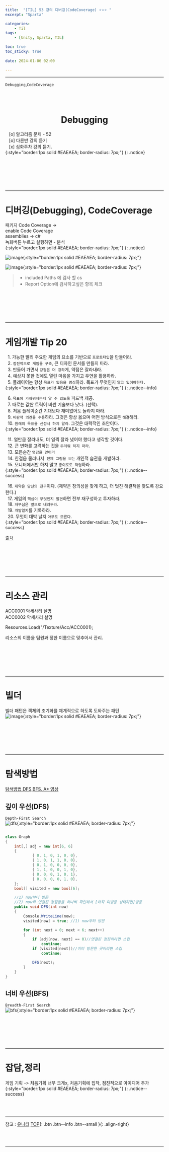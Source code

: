 ```yaml
---
title:  "[TIL] 53 강의 디버깅(CodeCoverage) ⭐⭐⭐ "
excerpt: "Sparta"

categories:
    - Til
tags:
    - [Unity, Sparta, TIL]

toc: true
toc_sticky: true
 
date: 2024-01-06 02:00

---
```

- - -


`Debugging`,`CodeCoverage`

<BR><BR>

<center><H1>  Debugging  </H1></center>

&nbsp;&nbsp; [o] 알고리즘 문제  - 52  
&nbsp;&nbsp; [o] 다른반 강의 듣기   
&nbsp;&nbsp; [x] 심화주차 강의 듣기.  
{:style="border:1px solid #EAEAEA; border-radius: 7px;"}
{: .notice}  

<br><br><br><br><br>
- - - 


# 디버깅(Debugging), CodeCoverage

패키지 Code Coverage ->  
enable Code Coverage  
assemblies -> c#  
녹화버튼 누르고 실행하면 - 분석  
{:style="border:1px solid #EAEAEA; border-radius: 7px;"}
{: .notice}  

![image](https://github.com/levell1/levell1.github.io/assets/96651722/379d05cf-673d-4aef-9475-5cba1b4e9bcf){:style="border:1px solid #EAEAEA; border-radius: 7px;"}  

![image](https://github.com/levell1/levell1.github.io/assets/96651722/6f89e6fd-1011-49f4-b1f4-2979758f1cb6){:style="border:1px solid #EAEAEA; border-radius: 7px;"}  
> - included Paths 에 검사 할 cs  
> - Report Option에 검사하고싶은 항목 체크   

<br><br><br><br><br>
- - - 

# 게임개발 Tip 20

&nbsp;&nbsp;1. 가능한 빨리 주요한 게임의 요소를 기반으로 `프로토타입`을 만들어라.  
&nbsp;&nbsp;2. `점진적으로 게임을 구축`, 큰 디자인 문서를 만들지 마라.  
&nbsp;&nbsp;3. 만들어 가면서 `강점은 더 강하`게, 약점은 잘라내라.  
&nbsp;&nbsp;4. 예상치 못한 것에도 열린 마음을 가지고 우연을 활용하라.  
&nbsp;&nbsp;5. 플레이어는 항상 `목표가 있음을 명심`하라. 목표가 무엇인지 `알고 있어야한다.`  
{:style="border:1px solid #EAEAEA; border-radius: 7px;"}
{: .notice--info}  

&nbsp;&nbsp;6. `목표에 가까워지는지 알 수 있도록` 피드백 제공.  
&nbsp;&nbsp;7. 때로는 값싼 트릭이 비싼 기술보다 낫다. (선택).  
&nbsp;&nbsp;8. 처음 플레이순간 기대보다 재미없어도 놀라지 마라.  
&nbsp;&nbsp;9. `비판적 의견을 수용`하라. 그것은 항상 옳으며 어떤 방식으로든 `해결`해라.  
&nbsp;&nbsp;10. `원래의 목표을 신성시 하지 말라`. 그것은 대략적인 초안이다.  
{:style="border:1px solid #EAEAEA; border-radius: 7px;"}
{: .notice--info}  


&nbsp;&nbsp;11. 얼만큼 잘라내도, 더 일찍 잘라 냈어야 했다고 생각할 것이다.  
&nbsp;&nbsp;12. 큰 변화를 고려하는 것을 `두려워 하지 마라`.  
&nbsp;&nbsp;13. 모든순간 `영감을 얻어라`  
&nbsp;&nbsp;14. 한걸음 물러나서` 전체 그림을 보는` 개인적 습관을 개발하라.  
&nbsp;&nbsp;15. 모니터에서만 하지 말고 `종이로도 작업`하라.  
{:style="border:1px solid #EAEAEA; border-radius: 7px;"}
{: .notice--success}  

&nbsp;&nbsp;16. `제약은 당신의 친구`이다. (제약은 창의성을 찾게 하고, 더 멋진 해결책을 찾도록 강요한다.)  
&nbsp;&nbsp;17. 게임의 `핵심이 무엇인지 발견`하면 전부 재구성하고 투자하라.  
&nbsp;&nbsp;18. `자부심은 옆으로 내려두라`.  
&nbsp;&nbsp;19. `개발일지`를 기록하라.  
&nbsp;&nbsp;20. 무엇이 대박 날지 `아무도 모른다`.  
{:style="border:1px solid #EAEAEA; border-radius: 7px;"}
{: .notice--success}  

[출처](https://www.jordanmechner.com/downloads/library/20tips.pdf)

<br><br><br><br><br>
- - - 


# 리소스 관리

ACC0001 악세사리 설명  
ACC0002 악세사리 설명  

Resources.Load("/Texture/Acc/ACC0001);   

리소스의 이름을 팀원과 정한 이름으로 맞추어서 관리.  

<br><br><br><br><br>
- - - 

# 빌더
빌더 패턴은 객체의 초기화를 체계적으로 하도록 도와주는 패턴  
![image](https://github.com/levell1/levell1.github.io/assets/96651722/acd76f04-303b-441d-8fcf-165a9e075331){:style="border:1px solid #EAEAEA; border-radius: 7px;"}    

<br><br><br><br><br>
- - - 

# 탐색방법 
[탐색방법 DFS,BFS, A* 영상](https://www.youtube.com/watch?v=aW9kZcJx64o)  

## 깊이 우선(DFS)
`Depth-First Search`  
![dfs](https://github.com/levell1/levell1.github.io/assets/96651722/b4fd178e-dd32-4aa1-85ca-adaa2b235184){:style="border:1px solid #EAEAEA; border-radius: 7px;"}  

<div class="notice--primary" markdown="1"> 

```c# 

class Graph
{
    int[,] adj = new int[6, 6]
    {
            { 0, 1, 0, 1, 0, 0},
            { 1, 0, 1, 1, 0, 0},
            { 0, 1, 0, 0, 0, 0},
            { 1, 1, 0, 0, 1, 0},
            { 0, 0, 0, 1, 0, 1},
            { 0, 0, 0, 0, 1, 0},
    };
    bool[] visited = new bool[6];

    //1) now부터 방문
    //2) now와 연결된 정점들을 하나씩 확인해서 [아직 미방문 상태라면]방문
    public void DFS(int now)
    {
        Console.WriteLine(now);
        visited[now] = true; //1) now부터 방문

        for (int next = 0; next < 6; next++)
        {
            if (adj[now, next] == 0)//연결된 정점이라면 스킵
                continue;
            if (visited[next])//이미 방문한 곳이라면 스킵
                continue;

            DFS(next);
        }
    }
}
```
</div>


## 너비 우선(BFS)
`Breadth-First Search`  
![bfs](https://github.com/levell1/levell1.github.io/assets/96651722/d82d5315-cdde-4b82-b657-4803252301af){:style="border:1px solid #EAEAEA; border-radius: 7px;"}  


<br><br><br><br><br>
- - - 

# 잡담,정리
게임 기획 -> 처음기획 너무 크게x, 처음기획에 집착, 점진적으로 아이디어 추가  
{:style="border:1px solid #EAEAEA; border-radius: 7px;"}
{: .notice--success}  

<br><br>
- - -

참고 : [유니티](https://docs.unity3d.com/kr/)
[TOP](#){: .btn .btn--info .btn--small }{: .align-right}


<br><br>
- - -

